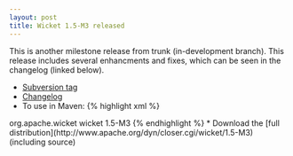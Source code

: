 ```yaml
---
layout: post
title: Wicket 1.5-M3 released
---
```


This is another milestone release from trunk (in-development branch).  This release includes several enhancments and fixes, which can be seen in the changelog (linked below).

* [Subversion tag](http://svn.apache.org/repos/asf/wicket/releases/wicket-1.5-M3) 
* [Changelog](https://issues.apache.org/jira/secure/ReleaseNote.jspa?projectId=12310561&styleName=Html&version=12315329)
* To use in Maven: 
{% highlight xml %}
<dependency>
    <groupId>org.apache.wicket</groupId>
    <artifactId>wicket</artifactId>
    <version>1.5-M3</version>
</dependency>
{% endhighlight %}
* Download the [full distribution](http://www.apache.org/dyn/closer.cgi/wicket/1.5-M3) (including source)
